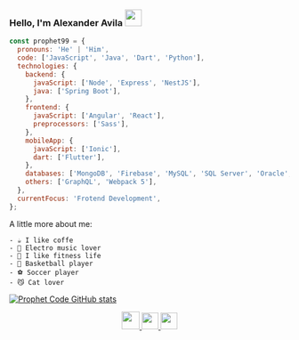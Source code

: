 ### Hello, I'm Alexander Avila <img src="https://media.giphy.com/media/euywxGDy8nHNK/giphy.gif" width="30">

```javascript
const prophet99 = {
  pronouns: 'He' | 'Him',
  code: ['JavaScript', 'Java', 'Dart', 'Python'],
  technologies: {
    backend: {
      javaScript: ['Node', 'Express', 'NestJS'],
      java: ['Spring Boot'],
    },
    frontend: {
      javaScript: ['Angular', 'React'],
      preprocessors: ['Sass'],
    },
    mobileApp: {
      javaScript: ['Ionic'],
      dart: ['Flutter'],
    },
    databases: ['MongoDB', 'Firebase', 'MySQL', 'SQL Server', 'Oracle', 'PostgreSQL'],
    others: ['GraphQL', 'Webpack 5'],
  },
  currentFocus: 'Frotend Development',
};
```
A little more about me:
```
- ☕ I like coffe
- 🎼 Electro music lover
- 🥗 I like fitness life
- 🏀 Basketball player
- ⚽ Soccer player
- 😼 Cat lover
```
[![Prophet Code GitHub stats](https://github-readme-stats.vercel.app/api?username=prophet-99)](https://github.com/prophet-99/github-readme-stats)

<p align="center">
<a href="https://www.linkedin.com/in/alexander-avila-briones" target="_blank">
  <img src="https://media.giphy.com/media/HQTYdpx1yhxWpugAi2/giphy.gif" width="32"/>
</a>
 <a href="https://twitter.com/AlexAvSb" target="_blank">
  <img src="https://media.giphy.com/media/ktfqJcs9AVf4HeDLFK/giphy.gif" width="30"/>
</a>
<a href="https://instagram.com/alex.avbr" target="_blank">
  <img src="https://media.giphy.com/media/WyZy1cltG36Y04OCLG/giphy.gif" width="30"/>
</a>
</p>

<!--
**prophet-99/prophet-99** is a ✨ _special_ ✨ repository because its `README.md` (this file) appears on your GitHub profile.

Here are some ideas to get you started:

- 🔭 I’m currently working on ...
- 🌱 I’m currently learning ...
- 👯 I’m looking to collaborate on ...
- 🤔 I’m looking for help with ...
- 💬 Ask me about ...
- 📫 How to reach me: ...
- 😄 Pronouns: ...
- ⚡ Fun fact: ...
-->
